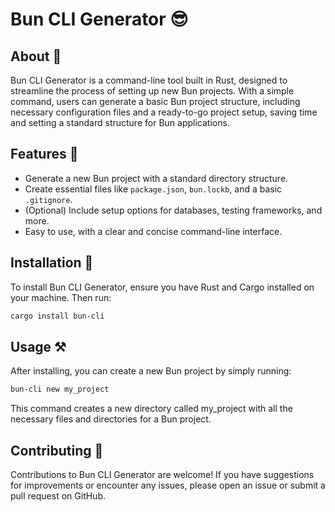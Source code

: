 # Bun CLI Generator 😎

## About 🦀

Bun CLI Generator is a command-line tool built in Rust, designed to streamline the process of setting up new Bun projects. With a simple command, users can generate a basic Bun project structure, including necessary configuration files and a ready-to-go project setup, saving time and setting a standard structure for Bun applications.

## Features 🚀

- Generate a new Bun project with a standard directory structure.
- Create essential files like `package.json`, `bun.lockb`, and a basic `.gitignore`.
- (Optional) Include setup options for databases, testing frameworks, and more.
- Easy to use, with a clear and concise command-line interface.

## Installation 👾

To install Bun CLI Generator, ensure you have Rust and Cargo installed on your machine. Then run:

```bash
cargo install bun-cli
```

## Usage ⚒️

After installing, you can create a new Bun project by simply running:

```bash
bun-cli new my_project
```
This command creates a new directory called my_project with all the necessary files and directories for a Bun project.

## Contributing 🤠
Contributions to Bun CLI Generator are welcome! If you have suggestions for improvements or encounter any issues, please open an issue or submit a pull request on GitHub.
